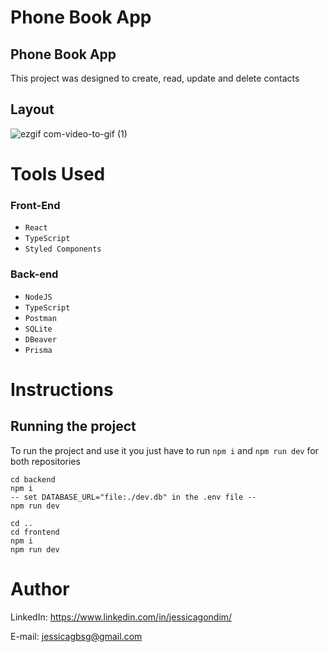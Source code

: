 # Phone Book App
 
## Phone Book App

This project was designed to create, read, update and delete contacts

## Layout
![ezgif com-video-to-gif (1)](https://github.com/jessicagbsg/contacts-list/assets/98706386/9e889d69-190c-4a5c-8084-0d1b62c38d41)

# Tools Used

### Front-End
* ``React`` 
* ``TypeScript`` 
* ``Styled Components``

### Back-end
* ``NodeJS`` 
* ``TypeScript``
* ``Postman`` 
* ``SQLite``
* ``DBeaver``
* ``Prisma``


# Instructions

## Running the project

To run the project and use it you just have to run `npm i` and `npm run dev` for both repositories

```
cd backend
npm i
-- set DATABASE_URL="file:./dev.db" in the .env file --
npm run dev

cd ..
cd frontend
npm i
npm run dev
```

# Author
LinkedIn:
https://www.linkedin.com/in/jessicagondim/

E-mail:
jessicagbsg@gmail.com
